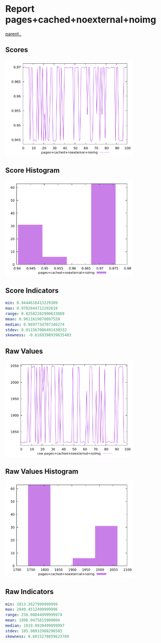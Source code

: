 # Report pages+cached+noexternal+noimg

[parent..](./..)  


## Scores

![score](./score.png)  

## Score Histogram

![hist](./hist.png)  

## Score Indicators

```yaml
min: 0.9444616413229309
max: 0.9702844712292618
range: 0.02582282990633089
mean: 0.9611619070097559
median: 0.9697734707346274
stdev: 0.011567006491430332
skewness: -0.6169398939635403

```

## Raw Values

![raw](./raw.png)  

## Raw Values Histogram

![raw hist](./raw_hist.png)  

## Raw Indicators

```yaml
min: 1813.3627999999999
max: 2049.4512499999996
range: 236.08844999999974
mean: 1898.0475815000004
median: 1819.0920499999997
stdev: 105.98932988298503
skewness: 0.6015278859623789

```

<style>
  img {
    max-width: 80%;
  }
</style>
      
